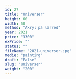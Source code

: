 ```yaml
---
id: 27
title: "Universer"
height: 60
width: 50
method: "Akryl på lærred"
year: 2021
price: "3300"
exPrice: ""
status: ""
fileName: "2021-universer.jpg"
medie: "painting"
draft: "False"
slug: "universer"
weight: "200"
---
```

